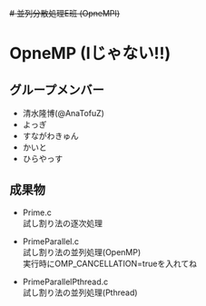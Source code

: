 ~~# 並列分散処理E班 (OpneMPI)~~
# OpneMP (Iじゃない!!) 

## グループメンバー

- 清水隆博(@AnaTofuZ)
- よっぎ
- すながわきゅん
- かいと
- ひらやっす

## 成果物

* Prime.c  
試し割り法の逐次処理

* PrimeParallel.c  
試し割り法の並列処理(OpenMP)  
実行時にOMP_CANCELLATION=trueを入れてね

* PrimeParallelPthread.c  
試し割り法の並列処理(Pthread)
